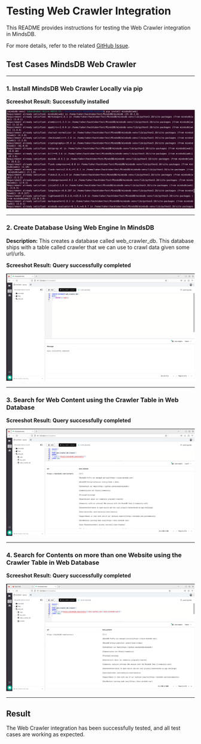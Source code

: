 # Testing Web Crawler Integration

This README provides instructions for testing the Web Crawler integration in MindsDB.

For more details, refer to the related [GitHub Issue](https://github.com/mindsdb/mindsdb/issues/7896).

## Test Cases MindsDB Web Crawler
-----
### 1. Install MindsDB Web Crawler Locally via pip

**Screeshot Result: Successfully installed**

![test_1](assets/1.png)

-----
### 2. Create Database Using Web Engine In MindsDB 

**Description:**
This creates a database called web_crawler_db. This database ships with a table called crawler that we can use to crawl data given some url/urls.

**Screeshot Result: Query successfully completed**

![test_2](assets/2.png)

-----

### 3. Search for Web Content using the Crawler Table in Web Database

**Screeshot Result: Query successfully completed**

![test_3](assets/3.png)

-----

### 4. Search for Contents on more than one Website using the Crawler Table in Web Database

**Screeshot Result: Query successfully completed**

![test_4](assets/4.png)

-----

## Result

The Web Crawler integration has been successfully tested, and all test cases are working as expected.

